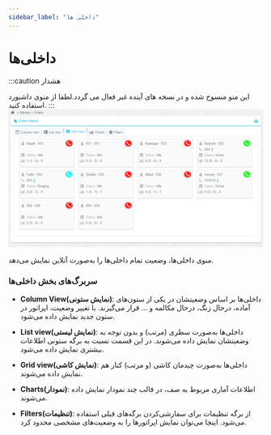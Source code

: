 ```yaml
---
sidebar_label: "داخلی ها"
---
```

<head>
  <title>داخلی ها | مستندات سیموتل</title>
</head>

# داخلی‌ها

:::caution هشدار

این منو منسوخ شده و در نسخه های آینده غیر فعال می گردد.لطفا از منوی داشبورد استفاده کنید.
:::
![exten](/img/simotel/monitor/exten.png)

منوی داخلی‌‌ها، وضعیت تمام داخلی‌‌ها را به‌‌صورت آنلاین نمایش می‌‌دهد.

### سربرگ‌‌های بخش  داخلی‌ها

- **Column View(نمایش ستونی)**: داخلی‌‌ها بر اساس وضعیتشان در یکی از ستون‌‌های آماده، درحال زنگ، درحال مکالمه و ... قرار می‌‌گیرند. 
با تغییر وضعیت، اپراتور در ستون جدید نمایش داده می‌شود.

- **List view(نمایش لیستی)**: داخلی‌‌ها به‌صورت سطری (مرتب) و بدون توجه به وضعیتشان نمایش داده می‌شوند. در این قسمت نسبت به برگه ستونی اطلاعات بیشتری نمایش داده می‌شود.

- **Grid view(نمایش کاشی)**: داخلی‌‌ها به‌صورت چیدمان کاشی (و مرتب) کنار هم نمایش داده می‌شوند.

- **Charts(نمودار)**: اطلاعات آماری مربوط به صف، در قالب چند نمودار نمایش داده می‌شوند.

- **Filters(تنظیمات)**: از برگه تنظیمات برای سفارشی‌کردن برگه‌‌های قبلی استفاده می‌شود. اینجا می‌‌توان نمایش اپراتور‌‌ها را به وضعیت‌‌های مشخصی محدود کرد.
